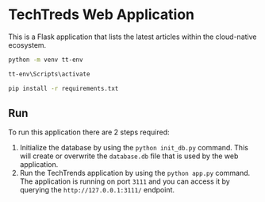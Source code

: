 # TechTreds Web Application

This is a Flask application that lists the latest articles within the cloud-native ecosystem.

```bash
python -m venv tt-env
```

```bash
tt-env\Scripts\activate
```

```bash
pip install -r requirements.txt
```


## Run 

To run this application there are 2 steps required:

1. Initialize the database by using the `python init_db.py` command. This will create or overwrite the `database.db` file that is used by the web application.
2.  Run the TechTrends application by using the `python app.py` command. The application is running on port `3111` and you can access it by querying the `http://127.0.0.1:3111/` endpoint.
